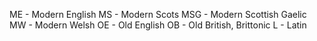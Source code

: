ME - Modern English
MS - Modern Scots
MSG - Modern Scottish Gaelic
MW - Modern Welsh
OE - Old English
OB - Old British, Brittonic
L - Latin
